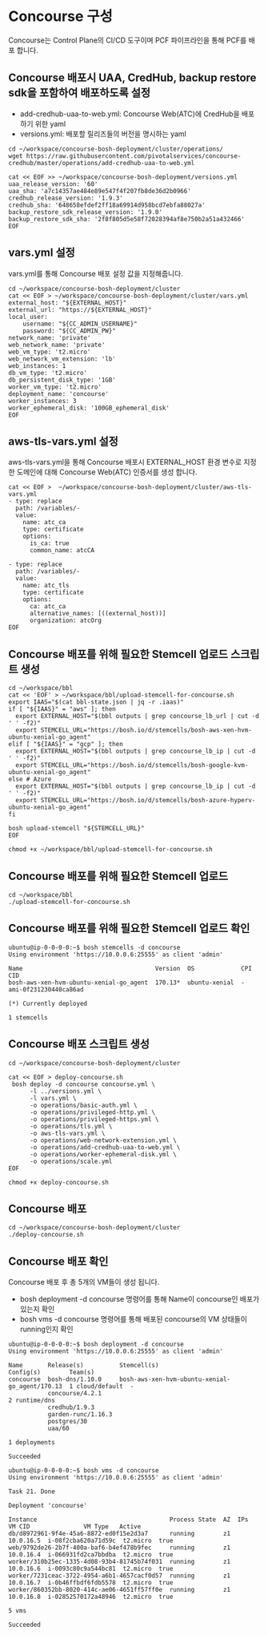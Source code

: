 # Concourse 구성
Concourse는 Control Plane의 CI/CD 도구이며 PCF 파이프라인을 통해 PCF를 배포 합니다.
## Concourse 배포시 UAA, CredHub, backup restore sdk을 포함하여 배포하도록 설정
* add-credhub-uaa-to-web.yml: Concourse Web(ATC)에 CredHub을 배포하기 위한 yaml
* versions.yml: 배포할 릴리즈들의 버전을 명시하는 yaml
```
cd ~/workspace/concourse-bosh-deployment/cluster/operations/
wget https://raw.githubusercontent.com/pivotalservices/concourse-credhub/master/operations/add-credhub-uaa-to-web.yml

cat << EOF >> ~/workspace/concourse-bosh-deployment/versions.yml
uaa_release_version: '60'
uaa_sha: 'a7c14357ae484e89e547f4f207fb8de36d2b0966'
credhub_release_version: '1.9.3'
credhub_sha: '648658efdef2ff18a69914d958bcd7ebfa88027a'
backup_restore_sdk_release_version: '1.9.0'
backup_restore_sdk_sha: '2f8f805d5e58f72028394af8e750b2a51a432466'
EOF
```
## vars.yml 설정
vars.yml를 통해 Concourse 배포 설정 값을 지정해줍니다.
```
cd ~/workspace/concourse-bosh-deployment/cluster
cat << EOF > ~/workspace/concourse-bosh-deployment/cluster/vars.yml
external_host: "${EXTERNAL_HOST}"
external_url: "https://${EXTERNAL_HOST}"
local_user:
    username: "${CC_ADMIN_USERNAME}"
    password: "${CC_ADMIN_PW}"
network_name: 'private'
web_network_name: 'private'
web_vm_type: 't2.micro'
web_network_vm_extension: 'lb'
web_instances: 1
db_vm_type: 't2.micro'
db_persistent_disk_type: '1GB'
worker_vm_type: 't2.micro'
deployment_name: 'concourse'
worker_instances: 3
worker_ephemeral_disk: '100GB_ephemeral_disk'
EOF
```
## aws-tls-vars.yml 설정
aws-tls-vars.yml을 통해 Concourse 배포시 EXTERNAL_HOST 환경 변수로 지정한 도메인에 대해 Concourse Web(ATC) 인증서를 생성 합니다.
```
cat << EOF >  ~/workspace/concourse-bosh-deployment/cluster/aws-tls-vars.yml
- type: replace
  path: /variables/-
  value:
    name: atc_ca
    type: certificate
    options:
      is_ca: true
      common_name: atcCA

- type: replace
  path: /variables/-
  value:
    name: atc_tls
    type: certificate
    options:
      ca: atc_ca
      alternative_names: [((external_host))]
      organization: atcOrg
EOF
```

## Concourse 배포를 위해 필요한 Stemcell 업로드 스크립트 생성
```
cd ~/workspace/bbl
cat << 'EOF' > ~/workspace/bbl/upload-stemcell-for-concourse.sh
export IAAS="$(cat bbl-state.json | jq -r .iaas)"
if [ "${IAAS}" = "aws" ]; then
  export EXTERNAL_HOST="$(bbl outputs | grep concourse_lb_url | cut -d ' ' -f2)"
  export STEMCELL_URL="https://bosh.io/d/stemcells/bosh-aws-xen-hvm-ubuntu-xenial-go_agent"
elif [ "${IAAS}" = "gcp" ]; then
  export EXTERNAL_HOST="$(bbl outputs | grep concourse_lb_ip | cut -d ' ' -f2)"
  export STEMCELL_URL="https://bosh.io/d/stemcells/bosh-google-kvm-ubuntu-xenial-go_agent"
else # Azure
  export EXTERNAL_HOST="$(bbl outputs | grep concourse_lb_ip | cut -d ' ' -f2)"
  export STEMCELL_URL="https://bosh.io/d/stemcells/bosh-azure-hyperv-ubuntu-xenial-go_agent"
fi

bosh upload-stemcell "${STEMCELL_URL}"
EOF

chmod +x ~/workspace/bbl/upload-stemcell-for-concourse.sh
```
## Concourse 배포를 위해 필요한 Stemcell 업로드
```
cd ~/workspace/bbl
./upload-stemcell-for-concourse.sh
```
## Concourse 배포를 위해 필요한 Stemcell 업로드 확인
```
ubuntu@ip-0-0-0-0:~$ bosh stemcells -d concourse
Using environment 'https://10.0.0.6:25555' as client 'admin'

Name                                     Version  OS             CPI  CID
bosh-aws-xen-hvm-ubuntu-xenial-go_agent  170.13*  ubuntu-xenial  -    ami-0f231230440ca86ad

(*) Currently deployed

1 stemcells
```
## Concourse 배포 스크립트 생성
```
cd ~/workspace/concourse-bosh-deployment/cluster

cat << EOF > deploy-concourse.sh
 bosh deploy -d concourse concourse.yml \
      -l ../versions.yml \
      -l vars.yml \
      -o operations/basic-auth.yml \
      -o operations/privileged-http.yml \
      -o operations/privileged-https.yml \
      -o operations/tls.yml \
      -o aws-tls-vars.yml \
      -o operations/web-network-extension.yml \
      -o operations/add-credhub-uaa-to-web.yml \
      -o operations/worker-ephemeral-disk.yml \
      -o operations/scale.yml
EOF

chmod +x deploy-concourse.sh
```
## Concourse 배포
```
cd ~/workspace/concourse-bosh-deployment/cluster
./deploy-concourse.sh
```

## Concourse 배포 확인
Concourse 배포 후 총 5개의 VM들이 생성 됩니다.
* bosh deployment -d concourse 명령어를 통해 Name이 concourse인 배포가 있는지 확인
* bosh vms -d concourse 명령어를 통해 배포된 concourse의 VM 상태들이 running인지 확인
```
ubuntu@ip-0-0-0-0:~$ bosh deployment -d concourse
Using environment 'https://10.0.0.6:25555' as client 'admin'

Name       Release(s)          Stemcell(s)                                     Config(s)        Team(s)
concourse  bosh-dns/1.10.0     bosh-aws-xen-hvm-ubuntu-xenial-go_agent/170.13  1 cloud/default  -
           concourse/4.2.1                                                     2 runtime/dns
           credhub/1.9.3
           garden-runc/1.16.3
           postgres/30
           uaa/60

1 deployments

Succeeded

ubuntu@ip-0-0-0-0:~$ bosh vms -d concourse
Using environment 'https://10.0.0.6:25555' as client 'admin'

Task 21. Done

Deployment 'concourse'

Instance                                     Process State  AZ  IPs        VM CID               VM Type   Active
db/d8972961-9f4e-45a6-8872-ed0f15e2d3a7      running        z1  10.0.16.5  i-08f2cba620a71d59c  t2.micro  true
web/9792de26-2b7f-400a-baf6-b4ef478b9fec     running        z1  10.0.16.4  i-066931fd2ca7bbdba  t2.micro  true
worker/310b25ec-1335-4d08-93b4-81745b74f031  running        z1  10.0.16.6  i-0093c80c9a544bc81  t2.micro  true
worker/7231ceac-3722-4954-a6b1-4657cacf0d57  running        z1  10.0.16.7  i-0b46ffbdf6fdb5578  t2.micro  true
worker/860352bb-8020-414c-ae06-4651ff57ff0e  running        z1  10.0.16.8  i-02852570172a48946  t2.micro  true

5 vms

Succeeded

```
